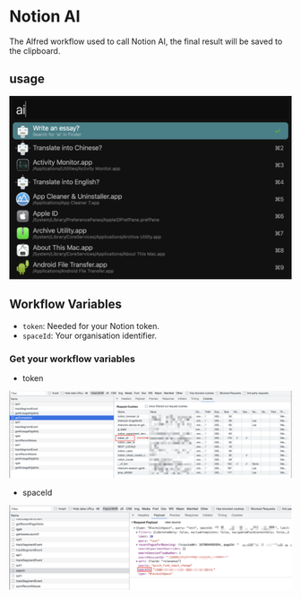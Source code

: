 # Notion AI

The Alfred workflow used to call Notion AI, the final result will be saved to the clipboard.

## usage

![img](https://raw.githubusercontent.com/liCells/alfred-workflow/main/notion-ai/usage.png)

## Workflow Variables

- `token`: Needed for your Notion token.
- `spaceId`: Your organisation identifier. 

### Get your workflow variables

- token

![img](https://raw.githubusercontent.com/liCells/alfred-workflow/main/notion-ai/get_token_v2.png)

- spaceId

![img](https://raw.githubusercontent.com/liCells/alfred-workflow/main/notion-ai/get_space_id.png)

